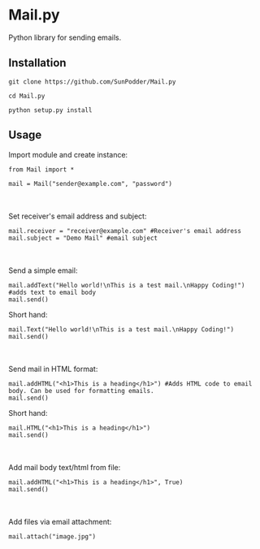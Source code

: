 # Mail.py
Python library for sending emails.

## Installation
```
git clone https://github.com/SunPodder/Mail.py
```
```
cd Mail.py
```
```
python setup.py install
```

## Usage

Import module and create instance:
```
from Mail import *

mail = Mail("sender@example.com", "password")
```
<br><br>
Set receiver's email address and subject:
```
mail.receiver = "receiver@example.com" #Receiver's email address
mail.subject = "Demo Mail" #email subject
```
<br><br>
Send a simple email:
```
mail.addText("Hello world!\nThis is a test mail.\nHappy Coding!")
#adds text to email body
mail.send()
```

Short hand:
```
mail.Text("Hello world!\nThis is a test mail.\nHappy Coding!")
mail.send()
```
<br><br>
Send mail in HTML format:
```
mail.addHTML("<h1>This is a heading</h1>") #Adds HTML code to email body. Can be used for formatting emails.
mail.send()
```
Short hand:
```
mail.HTML("<h1>This is a heading</h1>")
mail.send()
```
<br><br>
Add mail body text/html from file:
```
mail.addHTML("<h1>This is a heading</h1>", True)
mail.send()
```
<br><br>
Add files via email attachment:
```
mail.attach("image.jpg")
